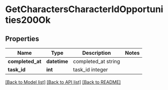 # GetCharactersCharacterIdOpportunities200Ok

## Properties
Name | Type | Description | Notes
------------ | ------------- | ------------- | -------------
**completed_at** | **datetime** | completed_at string | 
**task_id** | **int** | task_id integer | 

[[Back to Model list]](../README.md#documentation-for-models) [[Back to API list]](../README.md#documentation-for-api-endpoints) [[Back to README]](../README.md)


